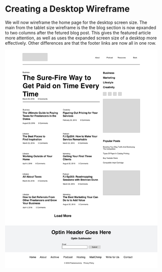 # Creating a Desktop Wireframe

We will now wireframe the home page for the desktop screen size. The main from the tablet size wireframe is the the blog section is now epxanded to two columns after the fetured blog post. This gives the featured article more attention, as well as uses the expanded screen size of a desktop more effectively. Other differences are that the footer links are now all in one row.

![](Freelance-Jump-Wireframe.png)
